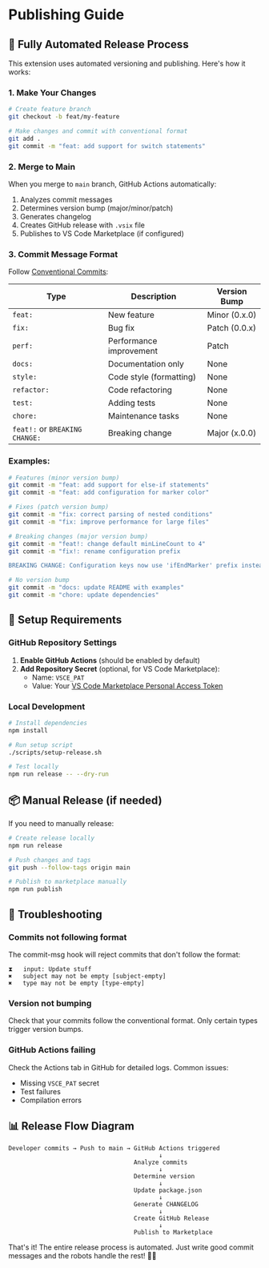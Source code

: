 # Publishing Guide

## 🤖 Fully Automated Release Process

This extension uses automated versioning and publishing. Here's how it works:

### 1. Make Your Changes

```bash
# Create feature branch
git checkout -b feat/my-feature

# Make changes and commit with conventional format
git add .
git commit -m "feat: add support for switch statements"
```

### 2. Merge to Main

When you merge to `main` branch, GitHub Actions automatically:
1. Analyzes commit messages
2. Determines version bump (major/minor/patch)
3. Generates changelog
4. Creates GitHub release with `.vsix` file
5. Publishes to VS Code Marketplace (if configured)

### 3. Commit Message Format

Follow [Conventional Commits](https://www.conventionalcommits.org/):

| Type | Description | Version Bump |
|------|-------------|--------------|
| `feat:` | New feature | Minor (0.x.0) |
| `fix:` | Bug fix | Patch (0.0.x) |
| `perf:` | Performance improvement | Patch |
| `docs:` | Documentation only | None |
| `style:` | Code style (formatting) | None |
| `refactor:` | Code refactoring | None |
| `test:` | Adding tests | None |
| `chore:` | Maintenance tasks | None |
| `feat!:` or `BREAKING CHANGE:` | Breaking change | Major (x.0.0) |

### Examples:

```bash
# Features (minor version bump)
git commit -m "feat: add support for else-if statements"
git commit -m "feat: add configuration for marker color"

# Fixes (patch version bump)
git commit -m "fix: correct parsing of nested conditions"
git commit -m "fix: improve performance for large files"

# Breaking changes (major version bump)
git commit -m "feat!: change default minLineCount to 4"
git commit -m "fix!: rename configuration prefix

BREAKING CHANGE: Configuration keys now use 'ifEndMarker' prefix instead of 'ifEndGhostText'"

# No version bump
git commit -m "docs: update README with examples"
git commit -m "chore: update dependencies"
```

## 🔑 Setup Requirements

### GitHub Repository Settings

1. **Enable GitHub Actions** (should be enabled by default)
2. **Add Repository Secret** (optional, for VS Code Marketplace):
   - Name: `VSCE_PAT`
   - Value: Your [VS Code Marketplace Personal Access Token](https://code.visualstudio.com/api/working-with-extensions/publishing-extension#get-a-personal-access-token)

### Local Development

```bash
# Install dependencies
npm install

# Run setup script
./scripts/setup-release.sh

# Test locally
npm run release -- --dry-run
```

## 📦 Manual Release (if needed)

If you need to manually release:

```bash
# Create release locally
npm run release

# Push changes and tags
git push --follow-tags origin main

# Publish to marketplace manually
npm run publish
```

## 🚨 Troubleshooting

### Commits not following format
The commit-msg hook will reject commits that don't follow the format:
```
⧗   input: Update stuff
✖   subject may not be empty [subject-empty]
✖   type may not be empty [type-empty]
```

### Version not bumping
Check that your commits follow the conventional format. Only certain types trigger version bumps.

### GitHub Actions failing
Check the Actions tab in GitHub for detailed logs. Common issues:
- Missing `VSCE_PAT` secret
- Test failures
- Compilation errors

## 📊 Release Flow Diagram

```
Developer commits → Push to main → GitHub Actions triggered
                                          ↓
                                   Analyze commits
                                          ↓
                                   Determine version
                                          ↓
                                   Update package.json
                                          ↓
                                   Generate CHANGELOG
                                          ↓
                                   Create GitHub Release
                                          ↓
                                   Publish to Marketplace
```

That's it! The entire release process is automated. Just write good commit messages and the robots handle the rest! 🤖✨